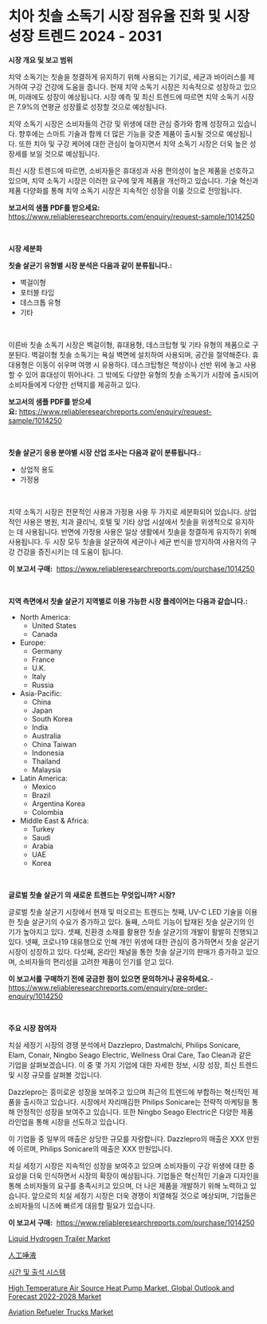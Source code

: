<p><h1>치아 칫솔 소독기 시장 점유율 진화 및 시장 성장 트렌드 2024 - 2031</h1></p><p><strong>시장 개요 및 보고 범위</strong></p>
<p><p>치약 소독기는 칫솔을 청결하게 유지하기 위해 사용되는 기기로, 세균과 바이러스를 제거하여 구강 건강에 도움을 줍니다. 현재 치약 소독기 시장은 지속적으로 성장하고 있으며, 미래에도 성장이 예상됩니다. 시장 예측 및 최신 트렌드에 따르면 치약 소독기 시장은 7.9%의 연평균 성장률로 성장할 것으로 예상됩니다.</p><p>치약 소독기 시장은 소비자들의 건강 및 위생에 대한 관심 증가와 함께 성장하고 있습니다. 향후에는 스마트 기술과 함께 더 많은 기능을 갖춘 제품이 출시될 것으로 예상됩니다. 또한 치아 및 구강 케어에 대한 관심이 높아지면서 치약 소독기 시장은 더욱 높은 성장세를 보일 것으로 예상됩니다.</p><p>최신 시장 트렌드에 따르면, 소비자들은 휴대성과 사용 편의성이 높은 제품을 선호하고 있으며, 치약 소독기 시장은 이러한 요구에 맞게 제품을 개선하고 있습니다. 기술 혁신과 제품 다양화를 통해 치약 소독기 시장은 지속적인 성장을 이룰 것으로 전망됩니다.</p></p>
<p><strong>보고서의 샘플 PDF를 받으세요:</strong> <a href="https://www.reliableresearchreports.com/enquiry/request-sample/1014250">https://www.reliableresearchreports.com/enquiry/request-sample/1014250</a></p>
<p>&nbsp;</p>
<p><strong>시장 세분화</strong></p>
<p><strong>칫솔 살균기 유형별 시장 분석은 다음과 같이 분류됩니다.:</strong></p>
<p><ul><li>벽걸이형</li><li>포터블 타입</li><li>데스크톱 유형</li><li>기타</li></ul></p>
<p>&nbsp;</p>
<p><p>이른바 칫솔 소독기 시장은 벽걸이형, 휴대용형, 데스크탑형 및 기타 유형의 제품으로 구분된다. 벽걸이형 칫솔 소독기는 욕실 벽면에 설치하여 사용되며, 공간을 절약해준다. 휴대용형은 이동이 쉬우며 여행 시 유용하다. 데스크탑형은 책상이나 선반 위에 놓고 사용할 수 있어 휴대성이 뛰어나다. 그 밖에도 다양한 유형의 칫솔 소독기가 시장에 출시되어 소비자들에게 다양한 선택지를 제공하고 있다.</p></p>
<p><strong>보고서의 샘플 PDF를 받으세요:</strong>&nbsp;<a href="https://www.reliableresearchreports.com/enquiry/request-sample/1014250">https://www.reliableresearchreports.com/enquiry/request-sample/1014250</a></p>
<p>&nbsp;</p>
<p><strong> 칫솔 살균기 응용 분야별 시장 산업 조사는 다음과 같이 분류됩니다.:</strong></p>
<p><ul><li>상업적 용도</li><li>가정용</li></ul></p>
<p>&nbsp;</p>
<p><p>치약 소독기 시장은 전문적인 사용과 가정용 사용 두 가지로 세분화되어 있습니다. 상업적인 사용은 병원, 치과 클리닉, 호텔 및 기타 상업 시설에서 칫솔을 위생적으로 유지하는 데 사용됩니다. 반면에 가정용 사용은 일상 생활에서 칫솔을 청결하게 유지하기 위해 사용됩니다. 두 시장 모두 칫솔을 살균하여 세균이나 세균 번식을 방지하여 사용자의 구강 건강을 증진시키는 데 도움이 됩니다.</p></p>
<p><strong>이 보고서 구매:</strong>&nbsp; <a href="https://www.reliableresearchreports.com/purchase/1014250">https://www.reliableresearchreports.com/purchase/1014250</a></p>
<p>&nbsp;</p>
<p><strong>지역 측면에서 칫솔 살균기 지역별로 이용 가능한 시장 플레이어는 다음과 같습니다.:</strong></p>
<p><ul>
    <li>
        North America:
        <ul>
            <li>United States</li>
            <li>Canada</li>
        </ul>
    </li>
    <li>
        Europe:
        <ul>
            <li>Germany</li>
            <li>France</li>
            <li>U.K.</li>
            <li>Italy</li>
            <li>Russia</li>
        </ul>
    </li>
    <li>
        Asia-Pacific:
        <ul>
            <li>China</li>
            <li>Japan</li>
            <li>South Korea</li>
            <li>India</li>
            <li>Australia</li>
            <li>China Taiwan</li>
            <li>Indonesia</li>
            <li>Thailand</li>
            <li>Malaysia</li>
        </ul>
    </li>
    <li>
        Latin America:
        <ul>
            <li>Mexico</li>
            <li>Brazil</li>
            <li>Argentina Korea</li>
            <li>Colombia</li>
        </ul>
    </li>
    <li>
        Middle East & Africa:
        <ul>
            <li>Turkey</li>
            <li>Saudi</li>
            <li>Arabia</li>
            <li>UAE</li>
            <li>Korea</li>
        </ul>
    </li>
    </ul></p>
<p>&nbsp;</p>
<p><strong>글로벌 칫솔 살균기 의 새로운 트렌드는 무엇입니까? 시장?</strong></p>
<p><p>글로벌 칫솔 살균기 시장에서 현재 및 떠오르는 트렌드는 첫째, UV-C LED 기술을 이용한 칫솔 살균기의 수요가 증가하고 있다. 둘째, 스마트 기능이 탑재된 칫솔 살균기의 인기가 높아지고 있다. 셋째, 친환경 소재를 활용한 칫솔 살균기의 개발이 활발히 진행되고 있다. 넷째, 코로나19 대유행으로 인해 개인 위생에 대한 관심이 증가하면서 칫솔 살균기 시장이 성장하고 있다. 다섯째, 온라인 채널을 통한 칫솔 살균기의 판매가 증가하고 있으며, 소비자들의 편리성을 고려한 제품이 인기를 얻고 있다.</p></p>
<p><strong>이 보고서를 구매하기 전에 궁금한 점이 있으면 문의하거나 공유하세요.</strong>- <a href="https://www.reliableresearchreports.com/enquiry/pre-order-enquiry/1014250">https://www.reliableresearchreports.com/enquiry/pre-order-enquiry/1014250</a></p>
<p>&nbsp;</p>
<p><strong>주요 시장 참여자</strong></p>
<p><p>치실 세정기 시장의 경쟁 분석에서 Dazzlepro, Dastmalchi, Philips Sonicare, Elam, Conair, Ningbo Seago Electric, Wellness Oral Care, Tao Clean과 같은 기업을 살펴보겠습니다. 이 중 몇 가지 기업에 대한 자세한 정보, 시장 성장, 최신 트렌드 및 시장 규모를 살펴볼 것입니다. </p><p>Dazzlepro는 흥미로운 성장을 보여주고 있으며 최근의 트렌드에 부합하는 혁신적인 제품을 출시하고 있습니다. 시장에서 자리매김한 Philips Sonicare는 전략적 마케팅을 통해 안정적인 성장을 보여주고 있습니다. 또한 Ningbo Seago Electric은 다양한 제품 라인업을 통해 시장을 선도하고 있습니다.</p><p>이 기업들 중 일부의 매출은 상당한 규모를 자랑합니다. Dazzlepro의 매출은 XXX 만원에 이르며, Philips Sonicare의 매출은 XXX 만원입니다.</p><p>치실 세정기 시장은 지속적인 성장을 보여주고 있으며 소비자들이 구강 위생에 대한 중요성을 더욱 인식하면서 시장의 확장이 예상됩니다. 기업들은 혁신적인 기술과 디자인을 통해 소비자들의 요구를 충족시키고 있으며, 더 나은 제품을 개발하기 위해 노력하고 있습니다. 앞으로의 치실 세정기 시장은 더욱 경쟁이 치열해질 것으로 예상되며, 기업들은 소비자들의 니즈에 빠르게 대응할 필요가 있습니다.</p></p>
<p><strong>이 보고서 구매:</strong>&nbsp;&nbsp;<a href="https://www.reliableresearchreports.com/purchase/1014250">https://www.reliableresearchreports.com/purchase/1014250</a></p>
<p><p><a href="https://github.com/provorikovar/Market-Research-Report-List-3/blob/main/liquid-hydrogen-trailer-market.md">Liquid Hydrogen Trailer Market</a></p><p><a href="https://github.com/cbigkbh02719/Market-Research-Report-List-1/blob/main/6690841187758.md">人工唾液</a></p><p><a href="https://github.com/vsr06p4p49/Market-Research-Report-List-1/blob/main/6399121187693.md">시간 및 출석 시스템</a></p><p><a href="https://view.publitas.com/reportprime-1/high-temperature-air-source-heat-pump-market-global-outlook-and-forecast-2022-2028-market-challenges-opportunities-and-growth-drivers-and-major-market-players-forecasted-for-period-from-2023-2030/">High Temperature Air Source Heat Pump Market, Global Outlook and Forecast 2022-2028 Market</a></p><p><a href="https://github.com/CliffMedina6/Market-Research-Report-List-3/blob/main/aviation-refueler-trucks-market.md">Aviation Refueler Trucks Market</a></p></p>
